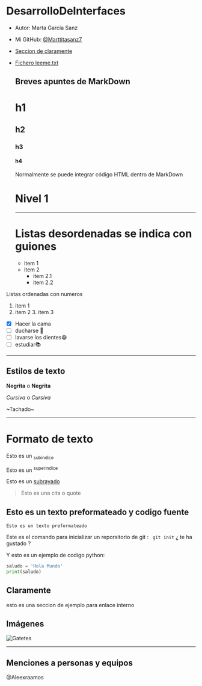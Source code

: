 # DesarrolloDeInterfaces
- Autor: Marta Garcia Sanz
- Mi GitHub: [@Marttitasanz7](https://github.com/Marttitasanz7)
- [Seccion de claramente](#Claramente)
- [Fichero leeme.txt](leeme.txt)

  ## Breves apuntes de MarkDown
  # h1
  ## h2
  ### h3
  #### h4
  Normalmente se puede integrar código HTML dentro de MarkDown
  <h1> Nivel 1 </h1>

  ----------------------
  # Listas desordenadas se indica con guiones

  - item 1
  - item 2
     - item 2.1
     - item 2.2

 Listas ordenadas con numeros
1. item 1
2. item 2
     3.  item 3
  - [x] Hacer la cama
  - [ ] ducharse 🚿
  - [ ] lavarse los dientes😁
  - [ ] estudiar📚
---

## Estilos de texto
**Negrita** o __Negrita__

*Cursiva* o _Cursiva_

~Tachado~

---
# Formato de texto
Esto es un <sub> subindice</sub>

Esto es un <sup> superindice</sup>

Esto es un <ins>subrayado</ins>

> Esto es una cita o quote

## Esto es un texto preformateado y codigo fuente
```
Esto es un texto preformateado
```

Este es el comando para inicializar un reporsitorio de git : ` git init` ¿ te ha gustado ?

Y esto es un ejemplo de codigo python:
```python
saludo = 'Hola Mundo'
print(saludo)
```

## Claramente 
esto es una seccion de ejemplo para enlace interno 

## Imágenes
![Gatetes](https://encrypted-tbn0.gstatic.com/images?q=tbn:ANd9GcSNrF1Xji6sDRPdJDIEEQu4T5IwfAYIEcJsxg&s)

---
## Menciones a personas y equipos 
@Aleexraamos





